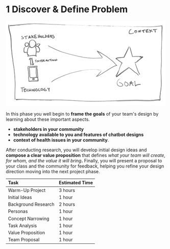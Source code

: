 # 1 Discover & Define Problem

![](../../.gitbook/assets/assets-2f-ldwzthmrxo6grtrobeo-2f-leq8v-l40twn-spaxcb-2f-leq8xxom1mfs_igwuz_-2ftrivia-phase-1-drawing.png)

In this phase you well begin to **frame the goals** of your team's design by learning about these important aspects.

* **stakeholders in your community**
* **technology available to you and features of chatbot designs**
* **context of health issues in your community**. 

After conducting research, you will develop initial design ideas and **compose a clear value proposition** that defines _what your team will create, for whom, and the value it will bring_**.** Finally, you will present a proposal to your class and the community for feedback, helping you refine your design direction moving into the next project phase.

| Task | Estimated Time |
| :--- | :--- |
| Warm-Up Project | 3 hours |
| Initial Ideas | 1 hour |
| Background Research | 2 hours |
| Personas | 1 hour |
| Concept Narrowing | 1 hour |
| Task Analysis | 1 hour |
| Value Proposition | 1 hour |
| Team Proposal | 1 hour |

